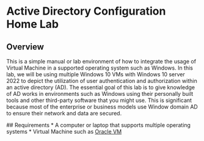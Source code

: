 #                                             Active Directory Configuration Home Lab

## Overview
  <p> This is a simple manual or lab environment of how to integrate the usage of Virtual Machine in a supported operating system such as Windows. In this lab, we will be using multiple Windows 10 VMs with Windows 10 server 2022 to depict the utilization of user authentication and authorization within an active directory (AD). The essential goal of this lab is to give knowledge of AD works in environments such as Windows using their personally built tools and other third-party software that you might use. This is significant because most of the enterprise or business models use Window domain AD to ensure their network and data are secured.</p>
## Requirements
* A computer or laptop that supports multiple operating systems
* Virtual Machine such as <a href="https://www.virtualbox.org">Oracle VM</a>
